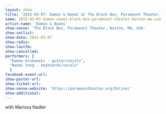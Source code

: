 ```yaml
---
layout: show
title: '2015-03-07: Damon & Naomi at The Black Box, Paramount Theater, Boston, MA, USA'
name: 2015-03-07-damon-naomi-black-box-paramount-theater-boston-ma-usa
artist-name: 'Damon & Naomi'
show-venue: 'The Black Box, Paramount Theater, Boston, MA, USA'
show-setlist: 
show-date: 2015-03-07
show-radio: 
show-lastfm: 
show-cancelled: 
performers: [
  "Damon Krukowski - guitar/vocals",
  "Naomi Yang - keyboards/vocals"
  ]
facebook-event-url: 
show-poster-url: 
show-ticket-url: 
show-venue-website: 'https://paramountboston.org/Online/'
show-additional: 
---
```

with Marissa Nadler